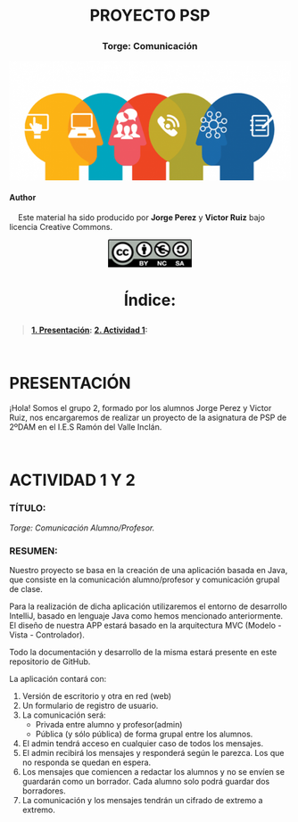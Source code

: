 # <p align="center">PROYECTO PSP</p>
### <p align="center">Torge: Comunicación</p>

<p align="center">
<img src="/resources/comuheader1.png"/>
</p>

#### Author
&nbsp;&nbsp;&nbsp;  Este material ha sido producido por <b>Jorge Perez</b> y <b>Victor Ruiz</b> bajo licencia Creative Commons.  

<p align="center">
<img src="/resources/LicenciaCC.png" height="50" width="150"/>  
</p>

# <p align="center">Índice:</p>
> **[1. Presentación](#1):**
> **[2. Actividad 1](#2):**
>

<br>

<a name="1"></a>
# PRESENTACIÓN
¡Hola! Somos el grupo 2, formado por los alumnos Jorge Perez y Victor Ruiz, 
nos encargaremos de realizar un proyecto de la asignatura de PSP de 2ºDAM 
en el I.E.S Ramón del Valle Inclán.

<br>

<a name="2"></a>
# ACTIVIDAD 1 Y  2
### <b>TÍTULO:</b>
*Torge: Comunicación Alumno/Profesor.*

### <b> RESUMEN: </b>

Nuestro proyecto se basa en la creación de una aplicación basada en Java, que consiste en la comunicación alumno/profesor y comunicación grupal de clase.

Para la realización de dicha aplicación utilizaremos el entorno de desarrollo IntelliJ, basado en lenguaje Java como hemos mencionado anteriormente.
El diseño de nuestra APP estará basado en la arquitectura MVC (Modelo - Vista - Controlador).

Todo la documentación y desarrollo de la misma estará presente en este repositorio de GitHub.

La aplicación contará con:

1. Versión de escritorio y otra en red (web)
2. Un formulario de registro de usuario.
3. La comunicación será: 
	- Privada entre alumno y profesor(admin)
	- Pública (y sólo pública) de forma grupal entre los alumnos. 
4. El admin tendrá acceso en cualquier caso de todos los mensajes.
5. El admin recibirá los mensajes y responderá según le parezca. Los que no responda se quedan en espera.
6. Los mensajes que comiencen a redactar los alumnos y no se envíen se guardarán como un borrador. Cada alumno solo podrá guardar dos borradores.
7. La comunicación y los mensajes tendrán un cifrado de extremo a extremo.




